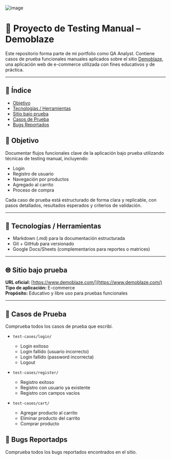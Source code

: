 ![image](https://github.com/user-attachments/assets/beddddfa-1cdc-49b9-be58-00e8f8aa1398)

# 🧪 Proyecto de Testing Manual – Demoblaze

Este repositorio forma parte de mi portfolio como QA Analyst. Contiene casos de prueba funcionales manuales aplicados sobre el sitio [Demoblaze](https://www.demoblaze.com/), una aplicación web de e-commerce utilizada con fines educativos y de práctica.

---

## 📌 Índice

- [Objetivo](#objetivo)
- [Tecnologías / Herramientas](#tecnologias--herramientas)
- [Sitio bajo prueba](#sitio-bajo-prueba)
- [Casos de Prueba](#casos-de-prueba)
- [Bugs Reportados](#bugs-reportados)

## 📌 Objetivo

Documentar flujos funcionales clave de la aplicación bajo prueba utilizando técnicas de testing manual, incluyendo:

- Login
- Registro de usuario
- Navegación por productos
- Agregado al carrito
- Proceso de compra

Cada caso de prueba está estructurado de forma clara y replicable, con pasos detallados, resultados esperados y criterios de validación.

---

## 🧰 Tecnologías / Herramientas

- Markdown (.md) para la documentación estructurada
- Git + GitHub para versionado
- Google Docs/Sheets (complementarios para reportes o matrices)

---

## 🌐 Sitio bajo prueba

**URL oficial:** [https://www.demoblaze.com/](https://www.demoblaze.com/)  
**Tipo de aplicación:** E-commerce  
**Propósito:** Educativo y libre uso para pruebas funcionales

---

## 🧪 Casos de Prueba 
Comprueba todos los casos de prueba que escribí.

- `test-cases/login/`
  - Login exitoso
  - Login fallido (usuario incorrecto)
  - Login fallido (password incorrecta)
  - Logout

- `test-cases/register/`
  - Registro exitoso
  - Registro con usuario ya existente
  - Registro con campos vacíos

- `test-cases/cart/`
  - Agregar producto al carrito
  - Eliminar producto del carrito
  - Comprar producto
  

## 🐞 Bugs Reportadps 
Comprueba todos los bugs reportados encontrados en el sitio.



